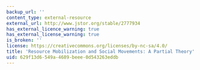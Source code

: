 ```yaml
---
backup_url: ''
content_type: external-resource
external_url: http://www.jstor.org/stable/2777934
has_external_licence_warning: true
has_external_license_warning: true
is_broken: ''
license: https://creativecommons.org/licenses/by-nc-sa/4.0/
title: 'Resource Mobilization and Social Movements: A Partial Theory'
uid: 629f13d6-549a-4689-beee-0d543263eddb
---
```


